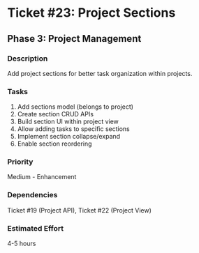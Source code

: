 # Ticket #23: Project Sections

## Phase 3: Project Management

### Description
Add project sections for better task organization within projects.

### Tasks
1) Add sections model (belongs to project)  
2) Create section CRUD APIs  
3) Build section UI within project view  
4) Allow adding tasks to specific sections  
5) Implement section collapse/expand  
6) Enable section reordering  

### Priority
Medium - Enhancement

### Dependencies
Ticket #19 (Project API), Ticket #22 (Project View)

### Estimated Effort
4-5 hours
